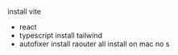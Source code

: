 install vite
- react
- typescript
install tailwind
- autofixer
install raouter
all install on mac no s

